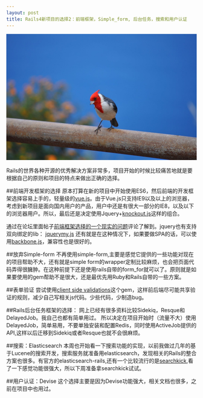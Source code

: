 ```yaml
---
layout: post
title: Rails4新项目的选择2：前端框架，Simple_form, 后台任务，搜索和用户认证
---
```


![](/images/Bing_701.JPG)

Rails的世界各种开源的优秀解决方案非常多，项目开始的时候比较痛苦地就是要根据自己的原则和项目的特点来做出正确的选择。

##前端开发框架的选择
原本打算在新的项目中开始使用ES6，然后前端的开发框架选择容易上手的，轻量级的[vue.js](http://vuejs.org)。由于Vue.js只支持IE9以及以上的浏览器，考虑到新项目是面向国内用户的产品，用户中还是有很大一部分的IE8，以及以下的浏览器用户。所以，最后还是决定使用Jquery+[knockout.js](http://knockoutjs.com)这样的组合。

通过在论坛里面帖子[前端框架选择的一个现实的问题](https://ruby-china.org/topics/27898)评论了解到。jquery也有支持双向绑定的lib： [jquerymy.js](http://jquerymy.com)
还有就是在这种情况下，如果要做SPA的话，可以使用[backbone.js](http://backbonejs.org)，兼容性也是很好的。

##放弃Simple-form
不再使用simple-form,主要是感觉它提供的一些功能对现在的项目帮助不大，还有就是simple form的wrapper定制比较麻烦，也会把页面代码弄得很臃肿。在这种前提下还是使用rails自带的form_for就可以了。原则就是如果要使用的gem帮助不是很大，还是最优先用Ruby和Rails自带的一些方案。

##表单验证
尝试使用[client side validations](https://github.com/DavyJonesLocker/client_side_validations)这个gem，这样前后端尽可能共享验证的规则，减少自己写相关js代码。少些代码，少制造bug。

##Rails后台任务框架的选择：
网上已经有很多资料比较Sidekiq，Resque和DelayedJob。我自己也都有简单用过。
所以决定在项目开始时（流量不大）使用DelayedJob，简单易用，不要单独安装和配置Redis，同时使用ActiveJob提供的API,这样以后迁移到Sidekiq或者Resque也就不会很麻烦。

##搜索：Elasticsearch
本周也开始看一下搜索功能的实现，以前我做过几年的基于Lucene的搜索开发，搜索服务就准备用elasticsearch，发现相关的Rails的整合方案也很多。有官方的elasticsearch-rails,还有一个比较流行的是[searchkick](https://github.com/ankane/searchkick),看了一下感觉功能很强大，所以下周准备拿searchkick试试。

##用户认证：Devise
这个选择主要是因为Devise功能强大，相关文档也很多，之前在项目中也用过。
